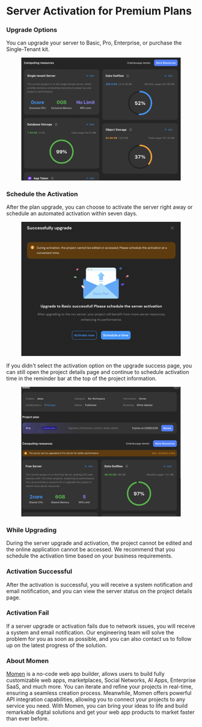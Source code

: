 # Server Activation for Premium Plans

### Upgrade Options

You can upgrade your server to Basic, Pro, Enterprise, or purchase the Single-Tenant kit.

<figure><img src="../.gitbook/assets/截屏2024-04-28 15.54.29 (1).png" alt=""><figcaption></figcaption></figure>

### Schedule the Activation

After the plan upgrade, you can choose to activate the server right away or schedule an automated activation within seven days.

<figure><img src="../.gitbook/assets/截屏2024-04-25 12.41.02.png" alt=""><figcaption></figcaption></figure>

If you didn't select the activation option on the upgrade success page, you can still open the project details page and continue to schedule activation time in the reminder bar at the top of the project information.

<figure><img src="../.gitbook/assets/截屏2024-04-28 16.35.42.png" alt=""><figcaption></figcaption></figure>

### While Upgrading

During the server upgrade and activation, the project cannot be edited and the online application cannot be accessed. We recommend that you schedule the activation time based on your business requirements.



### Activation Successful

After the activation is successful, you will receive a system notification and email notification, and you can view the server status on the project details page.



### Activation Fail

If a server upgrade or activation fails due to network issues, you will receive a system and email notification. Our engineering team will solve the problem for you as soon as possible, and you can also contact us to follow up on the latest progress of the solution.



### About Momen

[Momen](https://momen.app/?channel=blog-about) is a no-code web app builder, allows users to build fully customizable web apps, marketplaces, Social Networks, AI Apps, Enterprise SaaS, and much more. You can iterate and refine your projects in real-time, ensuring a seamless creation process. Meanwhile, Momen offers powerful API integration capabilities, allowing you to connect your projects to any service you need. With Momen, you can bring your ideas to life and build remarkable digital solutions and get your web app products to market faster than ever before.
